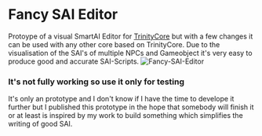 # Fancy SAI Editor

Protoype of a visual SmartAI Editor for [TrinityCore](https://www.trinitycore.org/) but with a few changes it can be used with
any other core based on TrinityCore.
Due to the visualisation of the SAI's of multiple NPCs and Gameobject it's very easy to produce good and accurate SAI-Scripts.
![Fancy-SAI-Editor](https://image.ibb.co/kbTShT/Unbenannt.png)

### It's not fully working so use it only for testing

It's only an prototype and I don't know if I have the time to develope it further but I published this prototype in the hope
that somebody will finish it or at least is inspired by my work to build something which simplifies the writing of good SAI.
